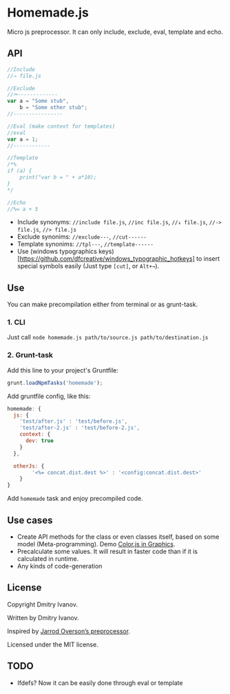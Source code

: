 # Homemade.js
Micro js preprocessor. It can only include, exclude, eval, template and echo.

## API
```javascript
//Include
//→ file.js

//Exclude
//✂-------------
var a = "Some stub",
	b = "Some other stub";
//----------------

//Eval (make context for templates)
//eval
var a = 1;
//------------

//Template
/*%
if (a) {
	print("var b = " + a*10);
}
*/

//Echo
//%= a + 5
```

* Include synonyms: `//include file.js`, `//inc file.js`, `//↓ file.js`, `//-> file.js`, `//> file.js`
* Exclude synonims: `//exclude---`, `//cut------`
* Template synonims: `//tpl---`, `//template------`
* Use (windows typographics keys)[https://github.com/dfcreative/windows_typographic_hotkeys] to insert special symbols easily (Just type `[cut]`, or `Alt+→`).

## Use
You can make precompilation either from terminal or as grunt-task.

### 1. CLI
Just call `node homemade.js path/to/source.js path/to/destination.js`

### 2. Grunt-task
Add this line to your project's Gruntfile:
```javascript
grunt.loadNpmTasks('homemade');
```

Add gruntfile config, like this:
```js
homemade: {
  js: {
    'test/after.js' : 'test/before.js',
    'test/after-2.js' : 'test/before-2.js',
    context: {
      dev: true
    }
  },

  otherJs: {
        '<%= concat.dist.dest %>' : '<config:concat.dist.dest>'
	}
}
```

Add `homemade` task and enjoy precompiled code.

## Use cases

* Create API methods for the class or even classes itself, based on some model (Meta-programming). Demo [Color.js in Graphics](https://github.com/dfcreative/graphics/blob/master/src/Color.js).
* Precalculate some values. It will result in faster code than if it is calculated in runtime.
* Any kinds of code-generation


## License
Copyright Dmitry Ivanov.

Written by Dmitry Ivanov.

Inspired by [Jarrod Overson’s preprocessor](https://github.com/onehealth/preprocess).

Licensed under the MIT license.

## TODO
* Ifdefs? Now it can be easily done through eval or template